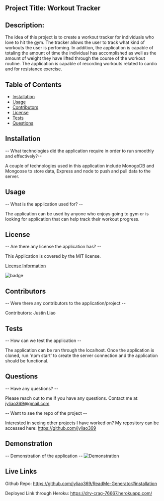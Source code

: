 ## Project Title: Workout Tracker

  ## Description:
  The idea of this project is to create a workout tracker for individuals who love to hit the gym. The tracker allows the user to track what kind of workouts the user is perfoming. In addition, the application is capable of totaling the amount of time the individual has accomplished as well as the amount of weight they have lifted through the course of the workout routine. The application is capable of recording workouts related to cardio and for resistance exercise.

  ## Table of Contents
  * [Installation](#installation)
  * [Usage](#usage)
  * [Contributors](#contributors)
  * [License](#license)
  * [Tests](#tests)
  * [Questions](#questions)
  
  ## Installation
  -- What technologies did the application require in order to run smoothly and effectively?--

  A couple of technologies used in this application include MonogoDB and Mongoose to store data, Express and node to push and pull data to the server.

  ## Usage
  -- What is the application used for? --

  The application can be used by anyone who enjoys going to gym or is looking for application that can help track their workout progress.

  ## License
  -- Are there any license the application has? --

  This Application is covered by the MIT license.

  [License Information](https://opensource.org/licenses/MIT)

  ![badge](https://img.shields.io/static/v1?label=License&message=MIT&color=success)


  ## Contributors
  -- Were there any contributors to the application/project --

  Contributors: Justin Liao

  ## Tests
  -- How can we test the application --

 The application can be ran through the localhost. Once the application is cloned, run 'npm start' to create the server connection and the application should be functional.

  ## Questions
  -- Have any questions? --

  Please reach out to me if you have any questions. Contact me at: jyliao369@gmail.com

  -- Want to see the repo of the project --

  Interested in seeing other projects I have worked on? My repository can be accessed here: 
  https://github.com/jyliao369



  ## Demonstration
  -- Demonstration of the application --
  ![Demonstration](image/Demo.gif)


  ## Live Links

  Github Repo: https://github.com/jyliao369/ReadMe-Generator#installation

  Deployed Link through Heroku: https://dry-crag-76667.herokuapp.com/

  